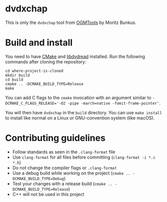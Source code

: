 # dvdxchap

This is only the `dvdxchap` tool from [OGMTools](http://www.bunkus.org/videotools/ogmtools/index.html) by Moritz Bunkus.

# Build and install

You need to have [CMake]() and [libdvdread](https://github.com/mirror/libdvdread) installed. Run the following commands after cloning the repository:

```
cd where-project-is-cloned
mkdir build
cd build
cmake .. -DCMAKE_BUILD_TYPE=Release
make
```

You can add C flags to the `cmake` invocation with an argument similar to `-DCMAKE_C_FLAGS_RELEASE='-O2 -pipe -march=native -fomit-frame-pointer'`.

You will then have `dvdxchap` in the `build` directory. You can use `make install` to install like normal on a Linux or GNU-convention system (like macOS).

# Contributing guidelines

* Follow standards as seen in the `.clang-format` file
* Use `clang-format` for all files before committing (`clang-format -i *.c *.h`)
* Do not change the compiler flags or `.clang-format`
* Use a debug build while working on the project (`cmake .. -DCMAKE_BUILD_TYPE=Debug`)
* Test your changes with a release build (`cmake .. -DCMAKE_BUILD_TYPE=Release`)
* C++ will not be used in this project
